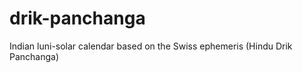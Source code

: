 drik-panchanga
==============

Indian luni-solar calendar based on the Swiss ephemeris (Hindu Drik Panchanga)